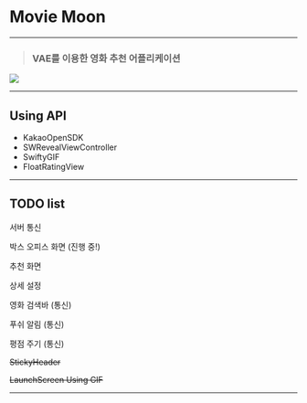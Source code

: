 # Movie Moon

---

> ### VAE를 이용한 영화 추천 어플리케이션


![ ](https://user-images.githubusercontent.com/46750574/68401034-6351b500-01bc-11ea-877f-be41f2d93318.png)

---

## Using API

* KakaoOpenSDK
* SWRevealViewController
* SwiftyGIF
* FloatRatingView

---

## TODO list

서버 통신

박스 오피스 화면 (진행 중!)

추천 화면

상세 설정

영화 검색바 (통신)

푸쉬 알림 (통신)

평점 주기 (통신)

~~StickyHeader~~

~~LaunchScreen Using GIF~~

---

